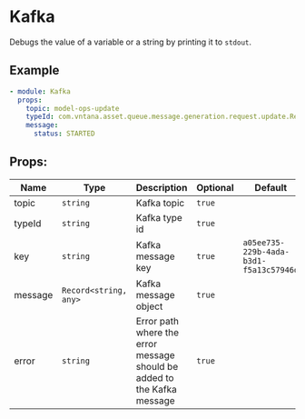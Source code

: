 # Kafka

Debugs the value of a variable or a string by printing it to `stdout`.

## Example

```yaml
- module: Kafka
  props:
    topic: model-ops-update
    typeId: com.vntana.asset.queue.message.generation.request.update.ResourceGenerationUpdateActionQueueMessage
    message:
      status: STARTED
```

## Props:

| Name | Type | Description | Optional | Default |
| ---- | ---- | ----------- | -------- | ------- |
| topic | `string` | Kafka topic | `true` |  |
| typeId | `string` | Kafka type id | `true` |  |
| key | `string` | Kafka message key | `true` | `a05ee735-229b-4ada-b3d1-f5a13c57946d` |
| message | `Record<string, any>` | Kafka message object | `true` |  |
| error | `string` | Error path where the error message should be added to the Kafka message | `true` |  |
